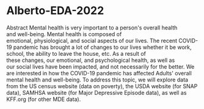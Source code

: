 # Alberto-EDA-2022
Abstract Mental health is very important to a person's overall health and well-being. Mental health is composed of emotional, physiological, and social aspects of our lives. The recent COVID-19 pandemic has brought a lot of changes to our lives whether it be work, school, the ability to leave the house, etc. As a result of these changes, our emotional, and psychological health, as well as our social lives have been impacted, and not necessarily for the better. We are interested in how the COVID-19 pandemic has affected Adults' overall mental health and well-being. To address this topic, we will explore data from the US census website (data on poverty), the USDA website (for SNAP data), SAMHSA website (for Major Depressive Episode data), as well as KFF.org (for other MDE data). 
